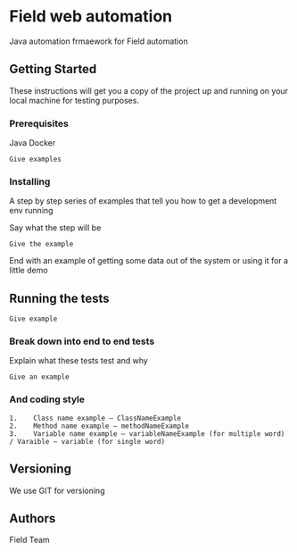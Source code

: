 # Field web automation

Java automation frmaework for Field automation

## Getting Started

These instructions will get you a copy of the project up and running on your local machine for testing purposes. 

### Prerequisites

Java
Docker


```
Give examples
```

### Installing

A step by step series of examples that tell you how to get a development env running

Say what the step will be

```
Give the example
```


End with an example of getting some data out of the system or using it for a little demo

## Running the tests

```
Give example

```

### Break down into end to end tests

Explain what these tests test and why

```
Give an example
```

### And coding style


```
1.    Class name example – ClassNameExample
2.    Method name example – methodNameExample
3.    Variable name example – variableNameExample (for multiple word) / Varaible – variable (for single word)
```

## Versioning

We use GIT for versioning

## Authors

Field Team